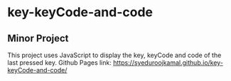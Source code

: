 # key-keyCode-and-code
## Minor Project
This project uses JavaScript to display the key, keyCode and code of the last pressed key.
Github Pages link: https://syeduroojkamal.github.io/key-keyCode-and-code/
